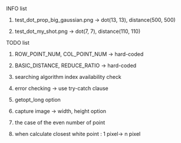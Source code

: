 INFO list

1. test_dot_prop_big_gaussian.png -> dot(13, 13), distance(500, 500)

2. test_dot_my_shot.png -> dot(7, 7), distance(110, 110)

TODO list

 1. ROW_POINT_NUM, COL_POINT_NUM -> hard-coded

 2. BASIC_DISTANCE, REDUCE_RATIO -> hard-coded

 3. searching algorithm index availability check

 4. error checking -> use try-catch clause

 5. getopt_long option

 6. capture image -> width, height option

 7. the case of the even number of point

 8. when calculate closest white point : 1 pixel-> n pixel
